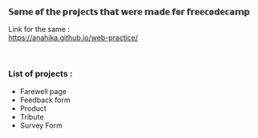 ### 𝕊𝕠𝕞𝕖 𝕠𝕗 𝕥𝕙𝕖 𝕡𝕣𝕠𝕛𝕖𝕔𝕥𝕤 𝕥𝕙𝕒𝕥 𝕨𝕖𝕣𝕖 𝕞𝕒𝕕𝕖 𝕗𝕠𝕣 𝕗𝕣𝕖𝕖𝕔𝕠𝕕𝕖𝕔𝕒𝕞𝕡

Link for the same :  <br />
 https://anahika.github.io/web-practice/
 
 <br />
 
 
 ### List of projects : <br/>
 - Farewell page<br/>
 - Feedback form  <br/>
 - Product  <br/>
 - Tribute   <br/>
 - Survey Form 
